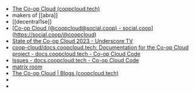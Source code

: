- [The Co-op Cloud (coopcloud.tech)](https://coopcloud.tech/)
- makers of [[abra]]
- [[decentral1se]]
- [[Co-op Cloud (@coopcloud@social.coop) - social.coop](https://social.coop/@coopcloud)](https://social.coop/@coopcloud)
- [State of the Co-op Cloud 2023 - Underscore TV](https://tv.undersco.re/w/fNq9vX4oXThyuDbY3ae9vu)
- [coop-cloud/docs.coopcloud.tech: Documentation for the Co-op Cloud project - docs.coopcloud.tech - Co-op Cloud Code](https://git.coopcloud.tech/coop-cloud/docs.coopcloud.tech)
- [Issues - docs.coopcloud.tech - Co-op Cloud Code](https://git.coopcloud.tech/coop-cloud/docs.coopcloud.tech/issues)
- [matrix room](https://matrix.to/#/#coopcloud:autonomic.zone?via=autonomic.zone)
- [The Co-op Cloud | Blogs (coopcloud.tech)](https://coopcloud.tech/blog/)
-
-